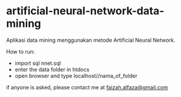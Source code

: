 # artificial-neural-network-data-mining
Aplikasi data mining menggunakan metode Artificial Neural Network.

How to run:
- import sql nnet.sql
- enter the data folder in htdocs
- open browser and type localhost//nama_of_folder

if anyone is asked, please contact me at faizah.alfaza@gmail.com



